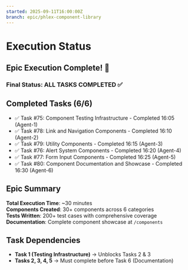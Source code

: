 ```yaml
---
started: 2025-09-11T16:00:00Z
branch: epic/phlex-component-library
---
```


# Execution Status

## Epic Execution Complete! 🎉

### Final Status: ALL TASKS COMPLETED ✅

## Completed Tasks (6/6)
- ✅ Task #75: Component Testing Infrastructure - Completed 16:05 (Agent-1)
- ✅ Task #78: Link and Navigation Components - Completed 16:10 (Agent-2)
- ✅ Task #79: Utility Components - Completed 16:15 (Agent-3)
- ✅ Task #76: Alert System Components - Completed 16:20 (Agent-4)
- ✅ Task #77: Form Input Components - Completed 16:25 (Agent-5)
- ✅ Task #80: Component Documentation and Showcase - Completed 16:30 (Agent-6)

## Epic Summary
**Total Execution Time**: ~30 minutes  
**Components Created**: 30+ components across 6 categories  
**Tests Written**: 200+ test cases with comprehensive coverage  
**Documentation**: Complete component showcase at `/components`

## Task Dependencies
- **Task 1 (Testing Infrastructure)** → Unblocks Tasks 2 & 3
- **Tasks 2, 3, 4, 5** → Must complete before Task 6 (Documentation)